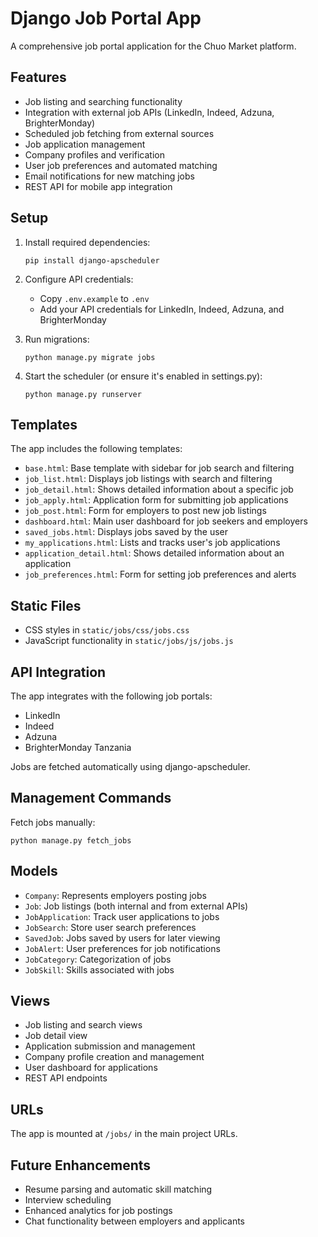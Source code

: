 # Django Job Portal App

A comprehensive job portal application for the Chuo Market platform.

## Features

- Job listing and searching functionality
- Integration with external job APIs (LinkedIn, Indeed, Adzuna, BrighterMonday)
- Scheduled job fetching from external sources
- Job application management
- Company profiles and verification
- User job preferences and automated matching
- Email notifications for new matching jobs
- REST API for mobile app integration

## Setup

1. Install required dependencies:
   ```
   pip install django-apscheduler
   ```

2. Configure API credentials:
   - Copy `.env.example` to `.env`
   - Add your API credentials for LinkedIn, Indeed, Adzuna, and BrighterMonday

3. Run migrations:
   ```
   python manage.py migrate jobs
   ```

4. Start the scheduler (or ensure it's enabled in settings.py):
   ```
   python manage.py runserver
   ```

## Templates

The app includes the following templates:
- `base.html`: Base template with sidebar for job search and filtering
- `job_list.html`: Displays job listings with search and filtering
- `job_detail.html`: Shows detailed information about a specific job
- `job_apply.html`: Application form for submitting job applications
- `job_post.html`: Form for employers to post new job listings
- `dashboard.html`: Main user dashboard for job seekers and employers
- `saved_jobs.html`: Displays jobs saved by the user
- `my_applications.html`: Lists and tracks user's job applications
- `application_detail.html`: Shows detailed information about an application
- `job_preferences.html`: Form for setting job preferences and alerts

## Static Files

- CSS styles in `static/jobs/css/jobs.css`
- JavaScript functionality in `static/jobs/js/jobs.js`

## API Integration

The app integrates with the following job portals:
- LinkedIn
- Indeed
- Adzuna
- BrighterMonday Tanzania

Jobs are fetched automatically using django-apscheduler.

## Management Commands

Fetch jobs manually:
```
python manage.py fetch_jobs
```

## Models

- `Company`: Represents employers posting jobs
- `Job`: Job listings (both internal and from external APIs)
- `JobApplication`: Track user applications to jobs
- `JobSearch`: Store user search preferences
- `SavedJob`: Jobs saved by users for later viewing
- `JobAlert`: User preferences for job notifications
- `JobCategory`: Categorization of jobs
- `JobSkill`: Skills associated with jobs

## Views

- Job listing and search views
- Job detail view
- Application submission and management
- Company profile creation and management
- User dashboard for applications
- REST API endpoints

## URLs

The app is mounted at `/jobs/` in the main project URLs.

## Future Enhancements

- Resume parsing and automatic skill matching
- Interview scheduling
- Enhanced analytics for job postings
- Chat functionality between employers and applicants
